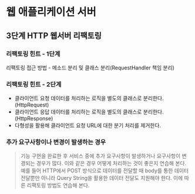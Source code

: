 # 웹 애플리케이션 서버
## 3단계 HTTP 웹서버 리팩토링


### 리팩토링 힌트 - 1단계
리팩토링 접근 방법 - 메소드 분리 및 클래스 분리(RequestHandler 책임 분리)

### 리팩토링 힌트 - 2단계
- 클라이언트 요청 데이터를 처리하는 로직을 별도의 클래스로 분리한다.(HttpRequest)
- 클라이언트 응답 데이터를 처리하는 로직을 별도의 클래스로 분리한다.(HttpResponse)
- 다형성을 활용해 클라이언트 요청 URL에 대한 분기 처리를 제거한다.

### 추가 요구사항이나 변경이 발생하는 경우
> 기능 구현을 완료한 후 서비스 중에 추가 요구사항이 발생하거나 요구사항이 변경되는 경우가 많다. 이와 같은 경우 어떻게 처리하는 것이 좋은지 연습해 본다.
예를 들어 HTTP에서 POST 방식으로 데이터를 전달할 때 body를 통한 데이터 전달뿐만 아니라 Query String을 활용한 데이터 전달도 지원해야 한다. 이에 따른 리팩토링 방법도 연습해 본다.
